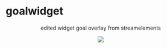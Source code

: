 # goalwidget
<div align="center">
  <p>edited widget goal overlay from streamelements</p>
  
  <img src="https://c.tenor.com/f1-BIP8V0DsAAAAC/uau-uaau.gif">
</div>
